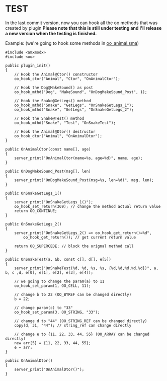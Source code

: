 # TEST
In the last commit version, now you can hook all the oo methods that was created by plugin
**Please note that this is still under testing and I'll release a new version when the testing is finished.**

Example: (we're going to hook some methods in [oo_animal.sma](https://github.com/hollacs/oo_amxx/blob/no-std/scripting/oo_animal.sma))
```sourcepawn
#include <amxmodx>
#include <oo>

public plugin_init()
{
    // Hook the Animal@Ctor() constructor
    oo_hook_ctor("Animal", "Ctor", "OnAnimalCtor");

    // Hook the Dog@MakeSound() as post
    oo_hook_mthd("Dog", "MakeSound", "OnDogMakeSound_Post", 1);

    // Hook the Snake@GetLegs() method
	oo_hook_mthd("Snake", "GetLegs", "OnSnakeGetLegs_1");
	oo_hook_mthd("Snake", "GetLegs", "OnSnakeGetLegs_2");

    // Hook the Snake@Test() method
    oo_hook_mthd("Snake", "Test", "OnSnakeTest");

    // Hook the Animal@Dtor() destructor
    oo_hook_dtor("Animal", "OnAnimalDtor");
}

public OnAnimalCtor(const name[], age)
{
	server_print("OnAnimalCtor(name=%s, age=%d)", name, age);
}

public OnDogMakeSound_Post(msg[], len)
{
	server_print("OnDogMakeSound_Post(msg=%s, len=%d)", msg, len);
}

public OnSnakeGetLegs_1()
{
	server_print("OnSnakeGetLegs_1()");
	oo_hook_set_return(369); // change the method actual return value
	return OO_CONTINUE;
}

public OnSnakeGetLegs_2()
{
	server_print("OnSnakeGetLegs_2() => oo_hook_get_return()=%d", 
		oo_hook_get_return()); // get current return value

	return OO_SUPERCEDE; // block the orignal method call
}

public OnSnakeTest(a, &b, const c[], d[], e[5])
{
	server_print("OnSnakeTest(%d, %d, %s, %s, {%d,%d,%d,%d,%d})", a, b, c ,d, e[0], e[1], e[2], e[3], e[4]);

    // we going to change the param(a) to 11
	oo_hook_set_param(1, OO_CELL, 11);

    // change b to 22 (OO_BYREF can be changed directly)
	b = 22;

    // change param(c) to "33"
	oo_hook_set_param(3, OO_STRING, "33");

    // change d to "44" (OO_STRING_REF can be changed directly)
	copy(d, 31, "44"); // string_ref can change directly

    // change e to {11, 22, 33, 44, 55} (OO_ARRAY can be changed directly)
	new arr[5] = {11, 22, 33, 44, 55};
	e = arr;
}

public OnAnimalDtor()
{
	server_print("OnAnimalDtor()");
}

```
